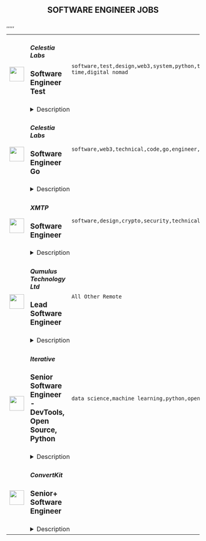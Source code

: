 <div align="center"><h2>SOFTWARE ENGINEER JOBS</h2></div><table><tr>
                <td width="100" height="100" rowspan="2">
                    <img src="https://remoteok.com/assets/img/jobs/1defa82695dcaf38b9de6768ae1673421669878970.peg" width="38px" height="auto">
                </td>
                <td width="300">
                    <h5>Celestia Labs</h5>
                    <h3>Software Engineer Test</h3>
                </td>
                <td width="300">
                    <code>software,test,design,web3,system,python,technical,developer,testing,code,qa,devops,engineer,full-time,digital nomad</code>
                </td>
                <td width="200">
                <text>2 days ago</text>
                </td>
                <td width="100" rowspan="2">
                <a href="https://remoteOK.com/remote-jobs/remote-software-engineer-test-celestia-labs-157303" align="right" target="_blank">Apply</a>
                </td>
            </tr>
            <tr>
                <td colspan="3">
                <details><summary>Description</summary>
                <div><b style="font-size:18px;">About Celestia</b></div><div>Celestia is the first modular blockchain network. By decoupling consensus from execution, Celestia enables anyone to easily deploy their own blockchain, without the overhead of bootstrapping a new consensus network. Blockchains on Celestia are free from constraints, making them scalable, sovereign, and secure.</div><div><br></div><div><b><span style="font-size:18px;">About the Team</span></b></div><div>The Celestia team is remote first and highly distributed, with english as our primary language for communication. We are looking for self-starters that are excited about working in a fast paced startup environment. We do not require employees to live in specific timezones, but much of the team lives and works in the European and US timezones.  As such, employees are expected to be available as needed for team and company events that are scheduled. Generally these are scheduled between 12pm-5pm UTC. </div><div><br></div><div>Celestia Labs is seeking a remote full-time Software Engineer in Test to help build out the testing infrastructure and CI/CD architecture.</div><div><br></div><div><br></div><p></p><h4>Perks</h4><p></p><p></p><ul>
<li>Flexible and remote work environment</li>
<li>Employment benefits and 4 weeks annual vacation</li>
<li>A share of the initial token supply, in addition to a salary</li>
<li>Work at the forefront of blockchain scaling alongside an exceptional team of engineers</li>
</ul><p></p><h4>Responsibilities</h4><p></p><p></p><ul>
<li>Help design and build E2E tests for our modular stack</li>
<li>Participate in technical discussions on issues and code reviews</li>
<li>Collaborate with developers across multiple teams to improve E2E feedback cycles for test cases, bugs, and new features</li>
<li>Manual debugging as needed to developer well define bug reports for the developer teams</li>
</ul><p></p><h4>Who You Are</h4><p></p><p></p><ul>
<li>At least 2 years of experience in this role or similar (Software Developer in Test, QA Automation, Devops Engineer)</li>
<li>Experience defining test scenarios and writing tests in languages like Go</li>
<li>Experience with open source CI/CD tools like Github Actions</li>
</ul><p></p><h4>Nice to Haves</h4><p></p><p></p><ul>
<li>Experience with Testground</li>
<li>Hands-on experience with Cosmos SDK</li>
<li>A testing microservices background</li>
<li>You have developed automation frameworks from scratch in Go, Python or other system languages</li>
</ul><div>While experience in the blockchain space is preferred â having general excitement about web3 and modular blockchain technology is a must!	</div><br/><br/>Please mention the word **LIFESAVER** and tag RMTguMjM0LjEyOS4yMjM= when applying to show you read the job post completely (#RMTguMjM0LjEyOS4yMjM=). This is a beta feature to avoid spam applicants. Companies can search these words to find applicants that read this and see they're human.
                </details>
                </td>
            </tr>,<tr>
                <td width="100" height="100" rowspan="2">
                    <img src="https://remoteok.com/assets/img/jobs/a99a0fcdd36e813523532815d11250ec1669878927.peg" width="38px" height="auto">
                </td>
                <td width="300">
                    <h5>Celestia Labs</h5>
                    <h3>Software Engineer Go</h3>
                </td>
                <td width="300">
                    <code>software,web3,technical,code,go,engineer,full-time</code>
                </td>
                <td width="200">
                <text>2 days ago</text>
                </td>
                <td width="100" rowspan="2">
                <a href="https://remoteOK.com/remote-jobs/remote-software-engineer-go-celestia-labs-157278" align="right" target="_blank">Apply</a>
                </td>
            </tr>
            <tr>
                <td colspan="3">
                <details><summary>Description</summary>
                <div><b style="font-size:18px;">About Celestia</b></div><div>Celestia is the first modular blockchain network. By decoupling consensus from execution, Celestia enables anyone to easily deploy their own blockchain, without the overhead of bootstrapping a new consensus network. Blockchains on Celestia are free from constraints, making them scalable, sovereign, and secure.</div><div><br></div><div><b><span style="font-size:18px;">About the Team</span></b></div><div>The Celestia team is remote first and highly distributed, with english as our primary language for communication. We are looking for self-starters that are excited about working in a fast paced startup environment. We do not require employees to live in specific timezones, but much of the team lives and works in the European and US timezones.  As such, employees are expected to be available as needed for team and company events that are scheduled. Generally these are scheduled between 12pm-5pm UTC. </div><div><br></div><div>Celestia Labs is seeking a remote full-time software engineer with Go experience to help build the Celestia core protocol.</div><div><br></div><p></p><h4>Perks</h4><p></p><p></p><ul>
<li>Flexible and remote work environment</li>
<li>Employment benefits and 4 weeks annual vacation</li>
<li>A share of the initial token supply, in addition to a salary</li>
<li>Work at the forefront of blockchain scaling alongside an exceptional team of engineers</li>
</ul><p></p><h4>Responsibilities</h4><p></p><p></p><ul>
<li>Contribute readable, well-tested, and well-documented code to the core Celestia protocol</li>
<li>Participate in technical discussions on issues and code reviews on pull requests</li>
<li>Be a part of the feedback loop between technical specification and implementation</li>
</ul><p></p><h4>Who You Are</h4><p></p><p></p><ul>
<li>You are an experienced blockchain engineer with 4+ years of experience in Go, Rust, C++, or other systems languages</li>
<li>Experience with building maintainable and well documented codebases</li>
<li>Experience with open source software development tools like Github</li>
</ul><p></p><h4>Nice to Haves</h4><p></p><p></p><ul>
<li>Solid understanding of Tendermint or other consensus engines</li>
<li>Experience with libp2p, IPFS</li>
<li>Experience implementing Cosmos-SDK modules and applications</li>
</ul><div>While experience in the blockchain space is preferred â having general excitement about web3 and modular blockchain technology is a must!	</div><br/><br/>Please mention the word **CUTE** and tag RMTguMjM0LjEyOS4yMjM= when applying to show you read the job post completely (#RMTguMjM0LjEyOS4yMjM=). This is a beta feature to avoid spam applicants. Companies can search these words to find applicants that read this and see they're human.
                </details>
                </td>
            </tr>,<tr>
                <td width="100" height="100" rowspan="2">
                    <img src="https://remoteok.com/assets/img/jobs/08034e5761e93395265a62b62ff533a31669878967.peg" width="38px" height="auto">
                </td>
                <td width="300">
                    <h5>XMTP</h5>
                    <h3>Software Engineer</h3>
                </td>
                <td width="300">
                    <code>software,design,crypto,security,technical,financial,senior,engineer,linux,digital nomad</code>
                </td>
                <td width="200">
                <text>2 days ago</text>
                </td>
                <td width="100" rowspan="2">
                <a href="https://remoteOK.com/remote-jobs/remote-software-engineer-xmtp-157300" align="right" target="_blank">Apply</a>
                </td>
            </tr>
            <tr>
                <td colspan="3">
                <details><summary>Description</summary>
                <p><span style="font-weight:400;">Our mission at </span><strong><a href="https://www.beforeyouapply.com/team/early-stage-team-at-xmtp-labs" rel="noopener noreferrer nofollow">XMTP Labs</a></strong><span style="font-weight:400;"> is to build a secure, open, and decentralized communication protocol that connects creators, communities, apps, and users.</span></p>
<h4>As a Senior Software Engineer at XMTP you will:</h4>
<ul>
<li style="font-weight:400;"><span style="font-weight:400;">Develop and maintain highly reliable, scalable, and secure applications</span></li>
<li style="font-weight:400;"><span style="font-weight:400;">Debug production issues across services and multiple levels of the stack</span></li>
<li style="font-weight:400;"><span style="font-weight:400;">Write high quality documentation for your contributions</span></li>
<li style="font-weight:400;"><span style="font-weight:400;">Collaborate with other engineers, PMs, and designers on the team</span></li>
<li style="font-weight:400;"><span style="font-weight:400;">Participate in open source development</span></li>
</ul>
<h4>You may be a fit for this role if you have:</h4>
<ul>
<li style="font-weight:400;"><span style="font-weight:400;">Excellent communication skills on technical and non-technical issues, with an emphasis on written communication</span></li>
<li style="font-weight:400;"><span style="font-weight:400;">5+ years of experience in software engineering</span></li>
<li style="font-weight:400;"><span style="font-weight:400;">Experience building complex, high-performance software</span></li>
<li style="font-weight:400;"><span style="font-weight:400;">A solid working knowledge of standard security methodologies</span></li>
<li style="font-weight:400;"><span style="font-weight:400;">Experience working with: React, TypeScript, Golang, libp2p<br></span></li>
</ul>
<h4>Not required, but a bonus if you have:</h4>
<ul>
<li style="font-weight:400;"><span style="font-weight:400;">Experience leading or contributing to open source projects</span></li>
<li style="font-weight:400;"><span style="font-weight:400;">Experience with end to end encryption, messaging, secure storage, key management</span></li>
<li style="font-weight:400;"><span style="font-weight:400;">Experience with cryptographic primitives and protocols</span></li>
<li style="font-weight:400;"><span style="font-weight:400;">Experience with the Linux operating system, its internals, and ecosystem</span></li>
<li style="font-weight:400;"><span style="font-weight:400;">Experience building with decentralized networks, consensus protocols, smart contracts, blockchains, etc.</span></li>
</ul>
<h2><strong>Who we are</strong></h2>
<p><span style="font-weight:400;">We set out to design a modern organization from the startâone thatâs global, remote, and asynchronous-by-default.</span></p>
<p><span style="font-weight:400;">We think of ourselves as a âgrown-upâ startupâbuilding a company thatâs fair, equitable, and rewarding for everyone to work at, with an emphasis on having fun while building an ambitious project.</span></p>
<p><span style="font-weight:400;">Our team has decades of experience in building companies, but weâre looking for more diverse experiences to add to the founding team. Joining XMTP Labs today represents not just an opportunity to play a key role in building an essential part of the next web, but also in establishing the core DNA of the company.</span></p>
<p><a href="https://www.beforeyouapply.com/team/early-stage-team-at-xmtp-labs" target="_blank" rel="noopener noreferrer nofollow"><strong>Here's an inside look at XMTP</strong></a><strong> </strong>and some of the frequently asked questions about our culture, answered by one of our co-founders and core team members.</p>
<h2><strong>About XMTP, Inc.</strong></h2>
<p>XMTP, Inc. was co-founded by <a href="https://twitter.com/mg" rel="noopener noreferrer nofollow">Matt Galligan</a> and <a href="https://twitter.com/shanemac" rel="noopener noreferrer nofollow">Shane Mac</a>, and is headquartered on the web. We have an excellent benefits package that includes parental leave, competitive pay, an equipment and home office allowance that refreshes yearly, monthly lifestyle stipend, as well as a personal assistant, and financial advisor. For U.S.-based team members we also provide access to FSA, 401K, and fully paid high quality medical, dental, and vision insurance for you and your family.</p>
<p>Weâre backed by some of the best investors in tech and crypto: a16z Crypto Fund, Offline Ventures, Sound Ventures, Distributed Global, Redpoint, IDEO CoLab and many more key ecosystem investors and operators. <a href="https://blog.xmtp.com/series-a/#xmtps-investors" target="_blank" rel="noopener noreferrer nofollow">See the full list here</a>.</p>
<p>XMTP, Inc. is an equal opportunity employer. We value diversity at our company and do not discriminate on the basis of race, religion, color, national origin, gender, sexual orientation, age, marital status, veteran status, or disability status.</p><br/><br/>Please mention the word **CONSIDERATE** and tag RMTguMjM0LjEyOS4yMjM= when applying to show you read the job post completely (#RMTguMjM0LjEyOS4yMjM=). This is a beta feature to avoid spam applicants. Companies can search these words to find applicants that read this and see they're human.
                </details>
                </td>
            </tr>,<tr>
                <td width="100" height="100" rowspan="2">
                    <img src="https://wwr-pro.s3.amazonaws.com/logos/0082/0984/logo.gif" width="38px" height="auto">
                </td>
                <td width="300">
                    <h5>Qumulus Technology Ltd</h5>
                    <h3> Lead Software Engineer</h3>
                </td>
                <td width="300">
                    <code>All Other Remote</code>
                </td>
                <td width="200">
                <text>2 days ago</text>
                </td>
                <td width="100" rowspan="2">
                <a href="https://weworkremotely.com/listings/qumulus-technology-ltd-lead-software-engineer" align="right" target="_blank">Apply</a>
                </td>
            </tr>
            <tr>
                <td colspan="3">
                <details><summary>Description</summary>
                <img src="https://we-work-remotely.imgix.net/logos/0082/0984/logo.gif?ixlib=rails-4.0.0&w=50&h=50&dpr=2&fit=fill&auto=compress" />

<p>
  <strong>Headquarters:</strong> Philippines
    <br /><strong>URL:</strong> <a href="https://qumulus.io">https://qumulus.io</a>
</p>

<p>Qumulus delivers cloud-based brilliance to all kinds of businesses. Launched this year in Manchester, England, the company is dedicated to delivering innovative IT infrastructure and software development services.</p>    <p>We're in the process of building up a highly skilled team, in this phase we're looking for experienced developers who aren't shy to wear multiple hats. Curiosity is a very important trait, interfacing with clients you will be expected to discover the problems that need to be solved.</p>    <p>Once the problem domain is fully understood, you will draw on your own experience and the experience of the group, to first propose, and then implement solutions. This opportunity will provide a maximum impact role, where everything you do will influence an outcome.</p>    <p>We'll look to you to recruit the best multi-disciplinary teams for each project, ensuring the right people and development processes are in place for every sprint phase of the project. </p>
<p><strong>You'll need at least 3 years' </strong><i>experience in a leadership role, and will be ready to motivate and inspire a globally dispersed team of designers, analysts and project managers.</i></p>
<p></p>
<p>Sharing your knowledge and providing expert technical advice and guidance to clients and colleagues alike will drive everything you do, as will your determination to deliver brilliant solutions that put the user experience front and centre.</p>
<p></p>
<p>This is a hands-on customer-facing role in which you'll manage an agile team of talented software engineers. You will be also reviewing architecture, code, plans, deployments, and operations all while maintaining software quality. Excellent written and spoken English skills are essential.</p>
<p></p>
<p><strong>Your responsibilities will include:</strong></p>
<ul> <li>Leading the delivery of best-in-class system design, architecture and software solutions</li> <li>Ensuring all output aligns with best practice, coding standards and an architectural approach</li> <li>Establishing and maintaining professional relations with clients and Qumulus teams</li> <li>Mentoring and advising team members while providing technical direction</li> </ul>
<p><strong>Requirements</strong></p>
<ul> <li>To be first and foremost a brilliant communicator and people motivator</li> <li>The ability to recruit, lead and inspire colleagues working remotely</li> <li>An unmistakable passion and talent for coding</li> <li>A high degree of competency in at least 2 mainstream programming languages / frameworks (and a willingness to adopt more where the solution demands it). </li> <li>A track record of successful problem solving on large scale web projects</li> <li>Experience of designing solutions and establishing architecture principles</li> <li>A constant desire to proactively discover and understand new technologies and the benefits they bring.</li> <li>Extensive experience and knowledge with current DevOps best practices and technologies, CI/CD, IaaC, containerization, Kubernetes, cloud technologies and microservices</li> </ul>
<p><strong>Benefits</strong></p>
<ul> <li>Full-time remote position, work anywhere!</li> <li>Paid on vacation/sick leaves</li> <li>Private healthcare insurance coverage</li> <li>Training &amp; Development</li> <li>Work with a global team and with industry experts</li> </ul>

<p><strong>To apply:</strong> <a href="https://weworkremotely.com/remote-jobs/qumulus-technology-ltd-lead-software-engineer">https://weworkremotely.com/remote-jobs/qumulus-technology-ltd-lead-software-engineer</a></p>

                </details>
                </td>
            </tr>,<tr>
                <td width="100" height="100" rowspan="2">
                    <img src="https://wwr-pro.s3.amazonaws.com/logos/0071/3712/logo.gif" width="38px" height="auto">
                </td>
                <td width="300">
                    <h5>Tiller</h5>
                    <h3> Senior Software Engineer (Ops Focus) at Tiller</h3>
                </td>
                <td width="300">
                    <code>Full-Stack Programming</code>
                </td>
                <td width="200">
                <text>30 days ago</text>
                </td>
                <td width="100" rowspan="2">
                <a href="https://weworkremotely.com/remote-jobs/tiller-senior-software-engineer-ops-focus-at-tiller-1" align="right" target="_blank">Apply</a>
                </td>
            </tr>
            <tr>
                <td colspan="3">
                <details><summary>Description</summary>
                <img src="https://we-work-remotely.imgix.net/logos/0071/3712/logo.gif?ixlib=rails-4.0.0&w=50&h=50&dpr=2&fit=fill&auto=compress" />

<p>
  <strong>Headquarters:</strong> Seattle, WA, USA
    <br /><strong>URL:</strong> <a href="http://tillerhq.com">http://tillerhq.com</a>
</p>

<div>Working at Tiller Video - <a href="https://www.youtube.com/watch?v=bnYSGJiznv0">Click here</a><br><br>We are looking for a Senior Software Engineer with considerable operations engineering experience to accelerate our team’s adoption of best practices while contributing to product development as a key member of our cross-functional engineering team. Your perspective and track record of implementing modern, state-of-the-art site reliability engineering, CI/CD automation, and service architecture automation will be a force multiplier to our growing team of talented engineers. </div><div><br></div><div>You’ll take ownership of critical DevOps and Site Reliability Engineering projects and provide related mentorship, guidance, and domain expertise to your peers, delivering a reliable service  that will delight our customers now and as we continue to scale. You should have a deep understanding of distributed application service concepts, a propensity for figuring stuff out, and some additional depth in either back-end development, front-end development, or QA automation. You were born a problem solver and love finding efficient and durable ways to solve difficult problems.</div><div><br></div><div><strong>What You’ll Do</strong></div><ul>
<li>Build secure solutions that honor the trust customers are placing in our service</li>
<li>Lead the development of operations engineering practices, including collaborating across the organization on capacity planning, service level objectives, error budgets and incident response outcomes</li>
<li>Collaborate with the rest of the team on a broad range of infrastructure and product development work</li>
<li>Evangelize the benefits of modern SRE and DevOps practices across the organization</li>
<li>Highlight and celebrate wins, as well as blamelessly assess failures from current and future attempts at implementing best practices such as CI/CD, observability, alerting and monitoring</li>
<li>Tenaciously dive into complex infrastructure as well as application code, figure it out, and improve or update it</li>
<li>Relentlessly share information, always leaving better code, practices, and documentation so it’s easier for others to understand your reasoning and follow your tracks</li>
<li>Be curious - troubleshoot operational issues when a customer is experiencing a quirky condition or when you or your teammates notice something isn’t quite right</li>
</ul><div>
<br><br>
</div><div><strong>Helpful For Success</strong></div><ul>
<li>Significant experience as an SRE or DevOps practitioner - you have experience building, operating, and troubleshooting complex applications using cloud infrastructure</li>
<li>Ideal candidates will have specific experience with Google Cloud Platform</li>
<li>Some experience with a good cross-section of our tech stack, including Google Cloud Platform, GitHub, Node.js, MongoDB, TypeScript, React, Google Apps Script/Editor Add-ons APIs and ecosystem, and Microsoft Office Add-ins APIs and ecosystem</li>
<li>Experience maintaining and refactoring legacy applications</li>
</ul><div><br></div><div><strong>Why Tiller</strong></div><ul>
<li>We’re small and growing, so you’ll have tremendous agency and outsized impact on our developing culture, the Tiller service, and the success of our customers</li>
<li>You’ll be surrounded by awesome, supportive colleagues who know how to have fun together</li>
<li>We’ve been fully remote from day one; work from anywhere</li>
<li>You’ll have an opportunity to explore a broad range of development and operations tools, technologies, and practices; you won’t be siloed or pigeon-holed</li>
<li>You’ll have ongoing and repeated opportunities to pull up a seat at a lot of tables and wear multiple ‘hats’, depending on where your interests and capabilities lie; we have growth needs well beyond software development, and you’ll be close to them all, including IT, security, ops, customer support, product management, marketing </li>
<li>We’re pioneers in Open Banking, a world-wide security and privacy initiative that gives customers more control over what financial institution information they share, and with whom</li>
<li>Our customers tend to stick around - we have one of the highest customer retention rates among consumer fintech services</li>
<li>Our team also sticks around, and we have uniquely high retention</li>
<li>You will be eligible for stock options and equity ownership</li>
<li>We provide health care coverage</li>
</ul><div><br></div><div><strong>Our Values</strong></div><div><br></div><div>
<strong>How we work together: </strong>Tiller is intent on making this a great place to work for our entire team. A place where our team can do their best work, and an environment that supports their full lives, from kids to aging parents, from nieces and nephews and their larger community. </div><div><br></div><div>To do this, four values that guide our work are empowerment, trust, engagement, and optimism. </div><div><br></div><div>We <strong>empower</strong> each other to do our best work. We value good judgment over rules; proactive decisions over approvals. We take ownership in our own productivity, knowing we’re all critical in the success of Tiller. We communicate openly, follow-through, and ask questions. </div><div><br></div><div>We depend on <strong>trust</strong> rather than oversight as a team. We rely on each other to make decisions in the interest of Tiller and our customers. We demonstrate positive intent so that others may presume positive intent. </div><div><br></div><div>
<strong>Engagement</strong> is the glue that holds us together. We know that communication across the wire is harder than in person, so we take risks in sharing more of ourselves with each other online. We enjoy a good laugh together. We also speak up and raise hard questions with each other. </div><div>
<br>As a team, we’re also <strong>optimistic</strong>. Despite what sometimes feels like a crushing backlog, a long list of ways we can deliver value to our customers, and a keen awareness of our shortcomings, we keep our focus on a future that is bright.</div>

<p><strong>To apply:</strong> <a href="https://weworkremotely.com/remote-jobs/tiller-senior-software-engineer-ops-focus-at-tiller-1">https://weworkremotely.com/remote-jobs/tiller-senior-software-engineer-ops-focus-at-tiller-1</a></p>

                </details>
                </td>
            </tr>,<tr>
                <td width="100" height="100" rowspan="2">
                    <img src="https://wwr-pro.s3.amazonaws.com/logos/0081/9182/logo.gif" width="38px" height="auto">
                </td>
                <td width="300">
                    <h5>Narrative</h5>
                    <h3> Web Software Engineer (Remote)</h3>
                </td>
                <td width="300">
                    <code>Front-End Programming</code>
                </td>
                <td width="200">
                <text>31 days ago</text>
                </td>
                <td width="100" rowspan="2">
                <a href="https://weworkremotely.com/remote-jobs/narrative-web-software-engineer-remote" align="right" target="_blank">Apply</a>
                </td>
            </tr>
            <tr>
                <td colspan="3">
                <details><summary>Description</summary>
                <img src="https://we-work-remotely.imgix.net/logos/0081/9182/logo.gif?ixlib=rails-4.0.0&w=50&h=50&dpr=2&fit=fill&auto=compress" />

<p>
  <strong>Headquarters:</strong> New York, NY
    <br /><strong>URL:</strong> <a href="https://narrative.io">https://narrative.io</a>
</p>

<h1>Web Software Engineer (Remote)</h1><div>
<strong><br>What You Will Do<br></strong><br>
</div><div>Here's what you will do in a nutshell:</div><ul>
<li>Create new features for Narrative's Vuejs web application. Work with Product and Design teams to create the best user experience and create modular, maintainable components.</li>
<li>Design, implement and maintain embedded applications on Narrative's Data Marketplace which enhance the ability of customers to manage and manipulate data.</li>
<li>Help select technologies and define the strategic direction for our system architecture</li>
<li>Work on Narrative's Tacklebox UI library, designing creating reusable components and modules for use in all of Narrative's web applications.</li>
<li>Review and evaluate team members' code contributions, delivering transparent, honest and direct feedback to your peers.</li>
</ul><div>While most of the work focuses on the frontend, this position is ideal for someone who would like to improve his/her backend and Functional Programming skills.<br><br>
</div><div><strong><br>Technical Stack</strong></div><div>
<br>In a nutshell, our technical stack looks like:</div><ul>
<li>
<strong>Frontend</strong>: Vuejs, Sass, Pug, and Functional JavaScript</li>
<li>
<strong>Backend</strong>: scala, AWS, spark, Iceberg, cats, cats-effect, http4s, and doobie</li>
<li>
<strong>Ops</strong>: EC2, Fargate, Lambda, Terraform, EMR, DynamoDB, S3, RDS, Step Functions, Jenkins, and Datadog</li>
</ul><div><br></div><div>
<strong>The Ideal Candidate<br></strong><br>
</div><div>We are not looking for a 100% fit on all the technology buzzwords, but we are looking for someone with strong personal and technical skills who is eager to pick up new technologies as necessary. We are obviously going to expect much more from a senior candidate than we would from a junior one.<br><br>
</div><div>The ideal candidate should:</div><ul>
<li>Have extensive experience in one or more web frameworks (Vue, React, Angular etc.) and the ES6/JavaScript/HTML/CSS ecosystem.</li>
<li>Have proven experience using Amazon Web Services to deploy and host web applications and databases.</li>
<li>Be able to debug various aspects of web application code, such as cross-browser Javascript quirks.</li>
<li>Thoroughly understand the HTTP lifecycle and how the browser interacts with web APIs.</li>
<li>Enjoy building fast, user-friendly UIs.</li>
<li>Not be afraid of contributing to the entire stack when the need arises, given that frontend doesn’t simply mean HTML/CSS. For instance, a feature might require<ul>
<li>some metrics to be computed from a Spark Report</li>
<li>creating a PostgreSQL migration script</li>
<li>tweaking S3 permissions and terraform scripts for deployment</li>
</ul>
</li>
<li>Have the ability to lead the creation of architectural and design documents, collect requirements as well as feedback from the development and product teams and evalute new technologies as needed.</li>
<li>Drive success in a flat organization with minimal process, interfacing with technical and non-technical team members as necessary.</li>
<li>Communicate potential technical issues to relevant teams and adapt to changing requirements.</li>
<li>Be mindful of the compromises that need to be done to be reactive on the business side while keeping the systems manageable in the long run.</li>
<li>Live/work within +/- 3 hours of EST</li>
</ul><div>
<strong><br>The Team (Remote US and Canada)<br></strong><br>
</div><div>We are a small, early stage, remote-first team looking for great developers who want to jump in and take major systems and user-facing features from design to launch.<br><br>
</div><div>
<strong><br>Our Mission<br></strong><br>
</div><div>We are building a data streaming marketplace that makes it easy to buy, sell, and win.<br><br>
</div><div>We do this by creating tools that reduce the friction and increase transparency in the data buying process, creating a win-win relationship between buyers and sellers.</div><div>
<br>You can learn more about Narrative by visiting https://www.narrative.io/<br><br>
</div><div><strong>Apply Now</strong></div><div>
<br>Apply by sending an email to <a href="mailto:hiring-dev@narrative.io">hiring-dev@narrative.io</a>.<br><br>
</div><div>If you would like to have a chat to learn more about the company, our culture, or the team before formally applying, that's is fine too: just drop us a line at dev@narrative.io.<br><br>
</div><div><br></div>

<p><strong>To apply:</strong> <a href="https://weworkremotely.com/remote-jobs/narrative-web-software-engineer-remote">https://weworkremotely.com/remote-jobs/narrative-web-software-engineer-remote</a></p>

                </details>
                </td>
            </tr>,<tr>
                <td width="100" height="100" rowspan="2">
                    <img src="https://remotive.com/job/1187421/logo" width="38px" height="auto">
                </td>
                <td width="300">
                    <h5>Iterative</h5>
                    <h3>Senior Software Engineer - Front-end, Typescript</h3>
                </td>
                <td width="300">
                    <code>backend,git,machine learning,python</code>
                </td>
                <td width="200">
                <text>27 days ago</text>
                </td>
                <td width="100" rowspan="2">
                <a href="https://remotive.com/remote-jobs/software-dev/senior-software-engineer-front-end-typescript-1187421" align="right" target="_blank">Apply</a>
                </td>
            </tr>
            <tr>
                <td colspan="3">
                <details><summary>Description</summary>
                <p>The ML tools ecosystem is what JS space was 10 years ago: there’s a clear need for better tools, frameworks, and open standards. <span class="notion-enable-hover" style="font-style: italic;">ITERATIVE</span> is already a well known company in this fast-evolving space with a big, engaged open-source community. Please consider joining our <span class="notion-enable-hover" style="font-style: italic;">remote-first team</span> if you love open-source, if you’re interested in building dev tools and simplifying the lives of many, many developers in ML.</p>
<p><span style="font-weight: 600; color: #000000; letter-spacing: 0.75px;"><br class="Apple-interchange-newline">Job Description</span></p>
<p>We’re seeking<span class="notion-enable-hover" style="font-weight: 600;"> </span><span class="notion-enable-hover">TypeScript front-end engineers to build our</span><span class="notion-enable-hover"> <a href="https://studio.iterative.ai/" rel="nofollow" style="font-weight: 600;">SaaS product</a> and a</span><span class="notion-enable-hover" style="font-weight: 600;"> VS Code UI</span> (to be open sourced soon!) for our popular machine learning tools: <a class="notion-link-token notion-enable-hover" href="http://dvc.org/" rel="nofollow" style="cursor: pointer; overflow-wrap: break-word;" target="_blank"><span class="link-annotation-unknown-block-id--1168671846" style="border-bottom-width: 0.05em; border-color: rgba(55, 53, 47, 0.4); opacity: 0.7;">DVC</span></a> (9k+ <span style="line-height: 1em; white-space: nowrap; ">⭐</span>on GitHub) and <a class="notion-link-token notion-enable-hover" href="http://cml.dev/" rel="nofollow" style="cursor: pointer; overflow-wrap: break-word;" target="_blank"><span class="link-annotation-unknown-block-id--2051758088" style="border-bottom-width: 0.05em; border-color: rgba(55, 53, 47, 0.4); opacity: 0.7;">CML</span></a> (3k+ <span style="line-height: 1em; white-space: nowrap; ">⭐</span> on GitHub).</p>
<p><span style="color: var(--remotive-chocolate);">If you have experience with dev tools like GitHub, UI plugins for Git, etc., you should have some sense what the project is like (if not, check our <a href="https://iterative.ai/" rel="nofollow">site</a>).</span></p>
<p> </p>
<p class="h3">Tech Stack</p>
<ul>
<li>TypeScript</li>
</ul>
<ul>
<li>Node</li>
</ul>
<ul>
<li>React</li>
</ul>
<ul>
<li>Python (on the backend)</li>
</ul>
<p> </p>
<p class="h3">Must have</p>
<ul>
<li>Strong TS/JS/Node experience (5+ years)</li>
</ul>
<ul>
<li>Excellent communication skills and a positive mindset 🤗</li>
</ul>
<ul>
<li>Initiative to help shape the engineering practices, products, and culture of a young startup</li>
</ul>
<p><br><br></p>
<p class="h3">Nice to have</p>
<ul>
<li>Python or open source experience - good to have</li>
</ul>
<ul>
<li>Some domain knowledge (DS/ML understanding) - an advantage</li>
</ul>
<p> </p>
<img src="https://remotive.com/job/track/1187421/blank.gif?source=public_api" alt=""/>
                </details>
                </td>
            </tr>,<tr>
                <td width="100" height="100" rowspan="2">
                    <img src="https://remotive.com/job/1187416/logo" width="38px" height="auto">
                </td>
                <td width="300">
                    <h5>Iterative</h5>
                    <h3>Senior Software Engineer  - DevTools, Open Source, Python</h3>
                </td>
                <td width="300">
                    <code>data science,machine learning,python,open source</code>
                </td>
                <td width="200">
                <text>27 days ago</text>
                </td>
                <td width="100" rowspan="2">
                <a href="https://remotive.com/remote-jobs/software-dev/senior-software-engineer-devtools-open-source-python-1187416" align="right" target="_blank">Apply</a>
                </td>
            </tr>
            <tr>
                <td colspan="3">
                <details><summary>Description</summary>
                <p><strong>Job Description</strong></p>
<p>Strong Python knowledge and excellent coding culture (standards, unit test, etc) are required. Alternatively, strong skill in other languages along with some knowledge of Python is also acceptable.</p>
<p><br><br></p>
<div class="h3">Responsibilities</div>
<ul>
<li>Discuss and research issues, features, new products.</li>
</ul>
<ul>
<li>Write code (see some <a class="postings-link" href="https://github.com/iterative/dvc/pulls?q=is%3Apr+is%3Aclosed" rel="nofollow"><strong>PR examples</strong></a>).</li>
</ul>
<ul>
<li>Write docs if needed for your code (see this <a class="postings-link" href="https://github.com/iterative/dvc.org" rel="nofollow"><strong>repo</strong></a>).</li>
</ul>
<ul>
<li>Being actively involved with the community - talk to users on Github, Discord, forum.</li>
</ul>
<p><br><br></p>
<div class="h3">Must have</div>
<ul>
<li>Motivation and interest</li>
</ul>
<ul>
<li>Remote work self-discipline</li>
</ul>
<ul>
<li>Excellent communication skills - clear, constructive, and respectful dialog with other team members, community.</li>
</ul>
<ul>
<li>Can focus and deliver a task w/o constantly switching to other stuff - respect team's planning, deadlines, etc</li>
</ul>
<p><br><br></p>
<div class="h3">Great to have</div>
<ul>
<li>Experience working remotely</li>
</ul>
<ul>
<li>Open source contributions or experience of maintaining, developing an open source project</li>
</ul>
<ul>
<li>System programming experience - kernel, databases, etc.</li>
</ul>
<ul>
<li>Machine learning or data science experience</li>
</ul>
<img src="https://remotive.com/job/track/1187416/blank.gif?source=public_api" alt=""/>
                </details>
                </td>
            </tr>,<tr>
                <td width="100" height="100" rowspan="2">
                    <img src="https://pbs.twimg.com/profile_images/1569512792381878278/Smf8h3tt_400x400.jpg" width="38px" height="auto">
                </td>
                <td width="300">
                    <h5>ConvertKit</h5>
                    <h3>Senior+ Software Engineer</h3>
                </td>
                <td width="300">
                    <code></code>
                </td>
                <td width="200">
                <text>0 days ago</text>
                </td>
                <td width="100" rowspan="2">
                <a href="https://apply.workable.com/convertkit/j/821170BB26" align="right" target="_blank">Apply</a>
                </td>
            </tr>
            <tr>
                <td colspan="3">
                <details><summary>Description</summary>
                <p>ConvertKit is a creator marketing platform built to empower creators to earn a living online. We help them own their audience and turn fans into customers. For makers, authors, chefs, musicians, athletes, and anyone else making a living by creating the culture we all love, there isn’t a better tool for reaching inboxes. More importantly, there isn’t a team more committed to helping creators earn a living doing work that matters.</p><p>We’re on a mission to help creators earn $1 billion using our SaaS marketing platform. We have always been 100% independent and 100% remote. We are proud to have built a product that our customers love, that 25,000+ creators use to earn a living, and we look for people who have enthusiasm and belief in our mission, vision, and values to join our team.</p><h3><br></h3><h3>The Role</h3><p>You’ll join a strong team of engineers responsible for building and supporting ConvertKit's core application logic, including our<a href="https://convertkit.com/features/email-marketing" rel="nofollow noreferrer noopener" class="external"> email marketing</a>,<a href="https://convertkit.com/features/automations" rel="nofollow noreferrer noopener" class="external"> visual automation</a>, and<a href="https://developers.convertkit.com/" rel="nofollow noreferrer noopener" class="external"> API</a> products. This team tackles some of the ConvertKit's most challenging aspects of the platform, like background processing systems which handle 100 million jobs a day. You’ll collaborate with other engineers, designers, and product managers to build sound, scalable features and refactor code to meet the demands of growth and scale.</p><p>To learn more about how our engineering team works, you can peruse<a href="https://convertkit.engineering/" rel="nofollow noreferrer noopener" class="external"> our engineering blog</a>.<br></p><h3>Requirements: </h3><ul> <li>At least four years building software in a team environment or equivalent experience. Years of experience doesn’t always capture expertise, so we encourage you to apply if you can demonstrate you’re well versed in building software in a team environment</li> <li>At least two years working professionally on a Ruby on Rails application or equivalent experience. Years of experience doesn’t always capture expertise, so we encourage you to apply if you can demonstrate a confident grasp of Ruby on Rails. Have more experience than that? Even better</li> <li>Experience writing code that is accessible, scalable, maintainable, and performant</li> <li>Experience working with background job processing environments - like Sidekiq and Redis</li> <li>Experience writing complex queries for relational databases - we use MySQL.</li> <li>Comfortable working remotely in an autonomous environment - you don’t mind asking questions and problem solving in public communication channels.</li> <li>Able to work in US time zones - you don’t have to live in those time zones, but you have to be able to collaborate with your teammates during those times</li> <li>Belief in our<a href="https://convertkit.com/mission" rel="nofollow noreferrer noopener" class="external"> mission, vision, and values</a> </li> </ul><p>To get a better idea of the type of work you’ll do with us, here are some examples of our recent work:</p><ul> <li>Enable queries to a replica database to handle varying levels of acceptable latency</li> <li>Optimize our business logic to prevent unnecessary table scans in MySQL</li> <li>Migrate data and queries from MySQL to Elasticsearch and ensure data consistency</li> <li>Pitch an improvement to our Elastic Stack cluster architecture</li> <li>Conceptualize<a href="https://betterprogramming.pub/a-short-practical-programmers-guide-to-graph-theory-bfc87bc52581" rel="nofollow noreferrer noopener" class="external"> Graph Theory</a> and pinpoint where our logic may be overly expensive</li> <li>Respectfully poke holes in a discussion about pub/sub implementation across our codebase</li> <li>Set a dynamic Cassandra bucket threshold to prevent long hashing times</li> <li>Upgrade our application to newer versions of Ruby and Rails!</li> </ul><h3>Benefits: </h3><p>ConvertKit has standardized salaries based on position, no matter where you live. We have six engineering levels. For this role, we’re hiring at a level 4 ($166,500) or level 5 ($187,500). The level is based upon your experience, our interview process, and our engineering matrix.</p><p><br></p><p><strong>Other benefits include:</strong></p><ul> <li>Profit Sharing - <a target="_blank" href="https://twitter.com/nathanbarry/status/1491429183977050114" rel="nofollow noreferrer noopener" class="external">Learn about profit sharing and compensation at ConvertKit</a> </li> <li>Four weeks paid vacation per year</li> <li>$1,000 yearly vacation bonus for taking five consecutive days of vacation, fully unplugged from work</li> <li>Equity in ConvertKit - when you join and when you help us hit company targets</li> <li>401k with a 5% match</li> <li>10 paid holidays a year</li> <li>Two weeks of paid sick + mental health and wellbeing time per year</li> <li>Up to six weeks of paid bereavement leave, medical leave, and disaster after six months of employment, two weeks of each paid leave in your first six months</li> <li>12 weeks paid parental leave and flexible scheduling in your child’s first year</li> <li>$3,000 annual childcare benefit</li> <li>Monthly medical benefits up to $1,600 a month toward premiums. Dental and vision premiums covered 100%</li> <li>Gender-affirming benefits</li> <li>$4,000 equipment allowance for your first two years, $3,000 budget every following two years (US employees only)</li> <li>$3,500 annual learning &amp; development budget</li> <li>Four-week, paid sabbatical after five years with the team</li> <li>The team gathers twice a year for fantastic virtual or in-person retreats</li> </ul><h3><br></h3><h3>How to Apply</h3><p>We know that interviewing can be a stressful and anxiety-inducing process (we relate!). We aim to make it as good an experience as we can, and part of that includes keeping you informed during the process.</p><p>Here’s what the full set of hiring steps looks like:</p><ul> <li>Complete your application, which includes two, short-answer questions</li> <li>Phone screen with the hiring manager</li> <li>Complete a short, 2-hour coding and writing assignment</li> <li>Technical interview to discuss the homework assignment and your technical knowledge with two engineers on the team</li> <li>Culture contribution interview with a product team member and another person from the team</li> <li>Technical storytelling interview with two members of the team (at least one from engineering)</li> </ul><p>To get started, complete this application, including answers to the questions on the next page. We read every single application, and your responses to our application questions help put your experience into context.</p><p>ConvertKit is an equal opportunity employer. We value diversity in all of its forms, and we hire the best person we can for each role, no matter your personal background. Research tells us that applicants who are female or non-binary, as well as applicants who are people of color, are less likely to apply for roles they do not feel 100% qualified for. If you think you meet more than 50% of our requirements but fewer than 100% of them, please apply. We’re imperfect communicators, so think of our job postings as the starting point for discussion rather than proof that you shouldn’t apply.</p>
                </details>
                </td>
            </tr></table>